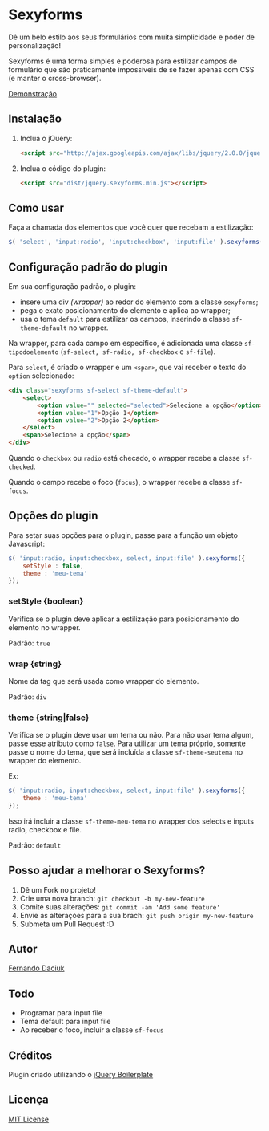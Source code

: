 # Sexyforms

Dê um belo estilo aos seus formulários com muita simplicidade e poder de personalização!

Sexyforms é uma forma simples e poderosa para estilizar campos de formulário que são praticamente impossíveis de se fazer apenas com CSS (e manter o cross-browser).

[Demonstração](http://fdaciuk.github.io/sexyforms)

## Instalação

1. Inclua o jQuery:

    ```html
    <script src="http://ajax.googleapis.com/ajax/libs/jquery/2.0.0/jquery.min.js"></script>
    ```


2. Inclua o código do plugin:

    ```html
    <script src="dist/jquery.sexyforms.min.js"></script>
    ```
    

## Como usar

Faça a chamada dos elementos que você quer que recebam a estilização:

```javascript
$( 'select', 'input:radio', 'input:checkbox', 'input:file' ).sexyforms();
```


## Configuração padrão do plugin

Em sua configuração padrão, o plugin:
* insere uma div _(wrapper)_ ao redor do elemento com a classe `sexyforms`;
* pega o exato posicionamento do elemento e aplica ao wrapper;
* usa o tema `default` para estilizar os campos, inserindo a classe `sf-theme-default` no wrapper.

Na wrapper, para cada campo em específico, é adicionada uma classe `sf-tipodoelemento` (`sf-select, sf-radio, sf-checkbox` e `sf-file`).

Para `select`, é criado o wrapper e um `<span>`, que vai receber o texto do `option` selecionado:

```html
<div class="sexyforms sf-select sf-theme-default">
    <select>
        <option value="" selected="selected">Selecione a opção</option>
        <option value="1">Opção 1</option>
        <option value="2">Opção 2</option>
    </select>
    <span>Selecione a opção</span>
</div>
```

Quando o `checkbox` ou `radio` está checado, o wrapper recebe a classe `sf-checked`.

Quando o campo recebe o foco (`focus`), o wrapper recebe a classe `sf-focus`.



## Opções do plugin

Para setar suas opções para o plugin, passe para a função um objeto Javascript:

```javascript
$( 'input:radio, input:checkbox, select, input:file' ).sexyforms({
    setStyle : false,
    theme : 'meu-tema'
});
```

### setStyle {boolean}

Verifica se o plugin deve aplicar a estilização para posicionamento do elemento no wrapper.

Padrão: `true`


### wrap {string}

Nome da tag que será usada como wrapper do elemento.

Padrão: `div`


### theme {string|false}

Verifica se o plugin deve usar um tema ou não. Para não usar tema algum, passe esse atributo como `false`. Para utilizar um tema próprio, somente passe o nome do tema, que será incluída a classe `sf-theme-seutema` no wrapper do elemento.

Ex:

```javascript
$( 'input:radio, input:checkbox, select, input:file' ).sexyforms({
    theme : 'meu-tema'
});
```

Isso irá incluir a classe `sf-theme-meu-tema` no wrapper dos selects e inputs radio, checkbox e file.

Padrão: `default`



## Posso ajudar a melhorar o Sexyforms?

1. Dê um Fork no projeto!
2. Crie uma nova branch: `git checkout -b my-new-feature`
3. Comite suas alterações: `git commit -am 'Add some feature'`
4. Envie as alterações para a sua brach: `git push origin my-new-feature`
5. Submeta um Pull Request :D

## Autor

[Fernando Daciuk](https://github.com/fdaciuk)

## Todo

* Programar para input file
* Tema default para input file
* Ao receber o foco, incluir a classe `sf-focus`

## Créditos

Plugin criado utilizando o [jQuery Boilerplate](https://github.com/jquery-boilerplate/jquery-boilerplate)

## Licença

[MIT License](https://github.com/fdaciuk/sexyforms/MIT-LICENSE.md)